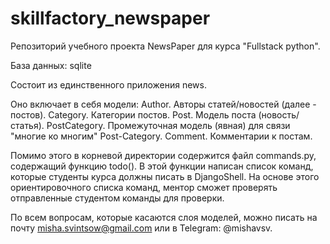 # skillfactory_newspaper

Репозиторий учебного проекта NewsPaper для курса "Fullstack python".

База данных: sqlite

Состоит из единственного приложения news.

Оно включает в себя модели:
Author. Авторы статей/новостей (далее - постов).
Category. Категории постов.
Post. Модель поста (новость/статья).
PostCategory. Промежуточная модель (явная) для связи "многие ко многим" Post-Category.
Comment. Комментарии к постам.



Помимо этого в корневой директории содержится файл commands.py, содержащий функцию todo(). 
В этой функции написан список команд, которые студенты курса должны писать в DjangoShell. 
На основе этого ориентировочного списка команд, ментор сможет проверять отправленные студентом команды для проверки.

По всем вопросам, которые касаются слоя моделей, можно писать на почту misha.svintsow@gmail.com или в Telegram: @mishavsv.
